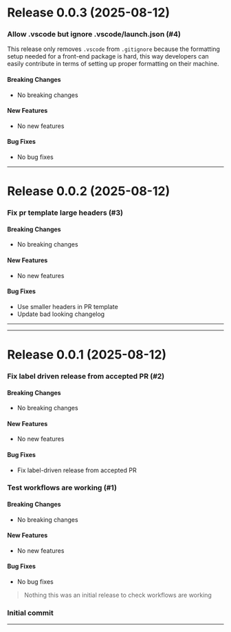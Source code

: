 
# Release 0.0.3 (2025-08-12)

### Allow .vscode but ignore .vscode/launch.json (#4)
This release only removes `.vscode` from `.gitignore` because the
formatting setup needed for a front-end package is hard, this way
developers can easily contribute in terms of setting up proper
formatting on their machine.

#### Breaking Changes
- No breaking changes

#### New Features
- No new features

#### Bug Fixes
- No bug fixes


---



# Release 0.0.2 (2025-08-12)

### Fix pr template large headers (#3)
#### Breaking Changes
- No breaking changes

#### New Features
- No new features

#### Bug Fixes
- Use smaller headers in PR template
- Update bad looking changelog
----

---


# Release 0.0.1 (2025-08-12)

### Fix label driven release from accepted PR (#2)

#### Breaking Changes

- No breaking changes

#### New Features

- No new features

#### Bug Fixes

- Fix label-driven release from accepted PR

### Test workflows are working (#1)

#### Breaking Changes

- No breaking changes

#### New Features

- No new features

#### Bug Fixes

- No bug fixes

> Nothing this was an initial release to check workflows are working

### Initial commit

---
